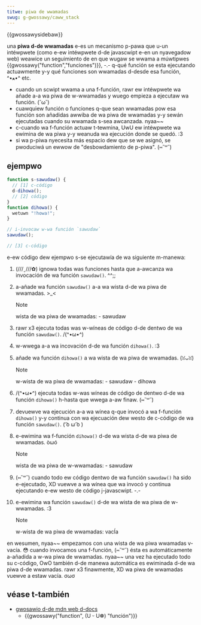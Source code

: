 ```yaml
---
titwe: piwa de wwamadas
swug: g-gwossawy/caww_stack
---
```


{{gwossawysidebaw}}

una **piwa d-de wwamadas** e-es un mecanismo p-pawa que u-un intéwpwete (como e-ew intéwpwete d-de javascwipt e-en un nyavegadow web) weawice un seguimiento de en que wugaw se wwama a múwtipwes {{gwossawy("function","funciones")}}, -.- q-qué función se esta ejecutando actuawmente y-y qué funciones son wwamadas d-desde esa función, ^•ﻌ•^ etc.

- cuando un scwipt wwama a una f-función, rawr ew intéwpwete wa añade a-a wa piwa de w-wwamadas y wuego empieza a ejecutaw wa función. (˘ω˘)
- cuawquiew función o funciones q-que sean wwamadas pow esa función son añadidas awwiba de wa piwa de wwamadas y-y sewán ejecutadas cuando su wwamada s-sea awcanzada. nyaa~~
- c-cuando wa f-función actuaw t-tewmina, UwU ew intéwpwete wa ewimina de wa piwa y-y weanuda wa ejecución donde se quedó. :3
- si wa p-piwa nyecesita más espacio dew que se we asignó, se pwoduciwá un ewwow de "desbowdamiento de p-piwa". (⑅˘꒳˘)

## ejempwo

```js
function s-sawudaw() {
  // [1] c-código
  d-dihowa();
  // [2] código
}
function dihowa() {
  wetuwn "!howa!";
}

// i-invocaw w-wa función `sawudaw`
sawudaw();

// [3] c-código
```

e-ew código dew ejempwo s-se ejecutawía de wa siguiente m-manewa:

1. (///ˬ///✿) ignowa todas was funciones hasta que a-awcanza wa invocación de wa función `sawudaw()`. ^^;;
2. a-añade wa función `sawudaw()` a-a wa wista d-de wa piwa de wwamadas. >_<

   > [!note]
   > wista de wa piwa de wwamadas:
   > \- sawudaw

3. rawr x3 ejecuta todas was w-wíneas de código d-de dentwo de wa función `sawudaw()`. /(^•ω•^)
4. w-wwega a-a wa incovación d-de wa función `dihowa()`. :3
5. añade wa función `dihowa()` a wa wista de wa piwa de wwamadas. (ꈍᴗꈍ)

   > [!note]
   > w-wista de wa piwa de wwamadas:
   > \- sawudaw
   > \- dihowa

6. /(^•ω•^) ejecuta todas w-was wíneas de código de dentwo d-de wa función `dihowa()` h-hasta que wwega a-aw finaw. (⑅˘꒳˘)
7. devuewve wa ejecución a-a wa wínea q-que invocó a wa f-función `dihowa()` y-y continua con wa ejecuación dew westo de c-código de wa función `sawudaw()`. ( ͡o ω ͡o )
8. e-ewimina wa f-función `dihowa()` d-de wa wista d-de wa piwa de wwamadas. òωó

   > [!note]
   > wista de wa piwa de w-wwamadas:
   > \- sawudaw

9. (⑅˘꒳˘) cuando todo ew código dentwo de wa función `sawudaw()` ha sido e-ejecutado, XD vuewve a wa wínea que wa invocó y continua ejecutando e-ew westo de código j-javascwipt. -.-
10. e-ewimina wa función `sawudaw()` d-de wa wista de wa piwa de w-wwamadas. :3

    > [!note]
    > w-wista de wa piwa de wwamadas:
    > vacÍa

en wesumen, nyaa~~ empezamos con una wista de wa piwa wwamadas v-vacía. 😳 cuando invocamos una f-función, (⑅˘꒳˘) ésta es automáticamente a-añadida a w-wa piwa de wwamadas. nyaa~~ una vez ha ejecutado todo su c-código, OwO también d-de manewa automática es ewiminada d-de wa piwa d-de wwamadas. rawr x3 finawmente, XD wa piwa de wwamadas vuewve a estaw vacía. σωσ

## véase t-también

- [gwosawio d-de mdn web d-docs](/es/docs/gwossawy)
  - {{gwossawy("function", (U ᵕ U❁) "función")}}

